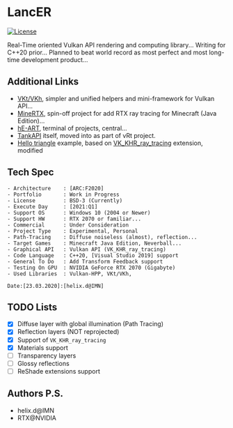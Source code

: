 # LancER

[![License](https://img.shields.io/badge/License-BSD%203--Clause-blue.svg)](https://opensource.org/licenses/BSD-3-Clause)

Real-Time oriented Vulkan API rendering and computing library...
Writing for C++20 prior...
Planned to beat world record as most perfect and most long-time development product...

## Additional Links

- [VKt/VKh](https://github.com/world8th/vkt), simpler and unified helpers and mini-framework for Vulkan API...
- [MineRTX](https://github.com/hyperearth/MineRTX), spin-off project for add RTX ray tracing for Minecraft (Java Edition)...
- [hE-ART](https://github.com/hyperearth/hE-ART), terminal of projects, central...
- [TankAPI](https://github.com/world8th/vRt/tree/TankAPI) itself, moved into as part of vRt project. 
- [Hello triangle](https://github.com/helixd-2k18/VK_KHR_ray_tracing) example, based on [VK_KHR_ray_tracing](https://github.com/helixd-2k18/VK_KHR_ray_tracing) extension, modified

## Tech Spec

```MD
- Architecture    : [ARC:F2020]
- Portfolio       : Work in Progress
- License         : BSD-3 (Currently)
- Execute Day     : [2021:Q1]
- Support OS      : Windows 10 (2004 or Newer)
- Support HW      : RTX 2070 or familiar...
- Commercial      : Under Consideration
- Project Type    : Experimental, Personal
- Path-Tracing    : Diffuse noiseless (almost), reflection...
- Target Games    : Minecraft Java Edition, Neverball...
- Graphical API   : Vulkan API (VK_KHR_ray_tracing)
- Code Language   : C++20, [Visual Studio 2019] support
- General To Do   : Add Transform Feedback support
- Testing On GPU  : NVIDIA GeForce RTX 2070 (Gigabyte)
- Used Libraries  : Vulkan-HPP, VKt/VKh, 

Date:[23.03.2020]:[helix.d@IMN]
```

## TODO Lists

- [x] Diffuse layer with global illumination (Path Tracing)
- [x] Reflection layers (NOT reprojected)
- [x] Support of `VK_KHR_ray_tracing`
- [x] Materials support
- [ ] Transparency layers
- [ ] Glossy reflections
- [ ] ReShade extensions support

## Authors P.S.

- helix.d@IMN
- RTX@NVIDIA

